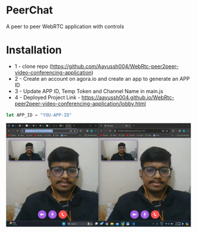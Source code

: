 # PeerChat
A peer to peer WebRTC application with controls

# Installation
* 1 - clone repo (https://github.com/Aayussh004/WebRtc-peer2peer-video-conferencing-application)
* 2 - Create an account on agora.io and create an app to generate an APP ID
* 3 - Update APP ID, Temp Token and Channel Name in main.js
* 4 - Deployed Project Link - https://aayussh004.github.io/WebRtc-peer2peer-video-conferencing-application/lobby.html
```javascript
let APP_ID = "YOU-APP-ID"
```


<img src="./images/preview.PNG">  

